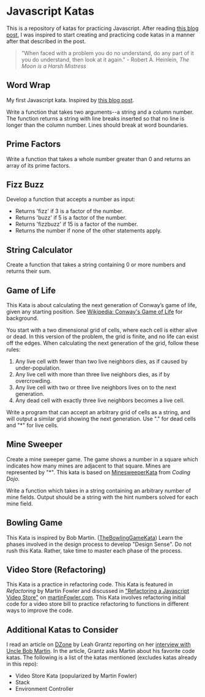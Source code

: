 # Javascript Katas
This is a repository of katas for practicing Javascript. After reading [this blog post][clean-coder-blog], I was inspired to start creating and practicing code katas in a manner after that described in the post.

>"When faced with a problem you do no understand, do any part of it you do understand, then look at it again." - Robert A. Heinlein, _The Moon is a Harsh Mistress_

## Word Wrap
My first Javascript kata. Inspired by [this blog post][clean-coder-blog].

Write a function that takes two arguments--a string and a column number. The function returns a string with line breaks inserted so that no line is longer than the column number. Lines should break at word boundaries.

## Prime Factors
Write a function that takes a whole number greater than 0 and returns an array of its prime factors.

## Fizz Buzz
Develop a function that accepts a number as input:
* Returns 'fizz' if 3 is a factor of the number.
* Returns 'buzz' if 5 is a factor of the number.
* Returns 'fizzbuzz' if 15 is a factor of the number.
* Returns the number if none of the other statements apply.

## String Calculator
Create a function that takes a string containing 0 or more numbers and returns their sum.

## Game of Life
This Kata is about calculating the next generation of Conway’s game of life, given any starting position. See [Wikipedia: Conway's Game of Life][game-of-life] for background.

You start with a two dimensional grid of cells, where each cell is either alive or dead. In this version of the problem, the grid is finite, and no life can exist off the edges. When calculating the next generation of the grid, follow these rules:
1. Any live cell with fewer than two live neighbors dies, as if caused by under-population.
2. Any live cell with more than three live neighbors dies, as if by overcrowding.
3. Any live cell with two or three live neighbors lives on to the next generation.
4. Any dead cell with exactly three live neighbors becomes a live cell.

Write a program that can accept an arbitrary grid of cells as a string, and will output a similar grid showing the next generation. Use "." for dead cells and "*" for live cells.

## Mine Sweeper
Create a mine sweeper game. The game shows a number in a square which indicates how many mines are adjacent to that square. Mines are represented by "*". This kata is based on [MinesweeperKata][minesweeper] from *Coding Dojo*.

Write a function which takes in a string containing an arbitrary number of mine fields. Output should be a string with the hint numbers solved for each mine field.

## Bowling Game
This Kata is inspired by Bob Martin. ([TheBowlingGameKata][ccb-bowling]) Learn the phases involved in the design process to develop "Design Sense". Do not rush this Kata. Rather, take time to master each phase of the process.

## Video Store (Refactoring)
This Kata is a practice in refactoring code. This Kata is featured in *Refactoring* by Martin Fowler and discussed in ["Refactoring a Javascript Video Store"][mf-video-store] on [martinFowler.com][mf-home]. This Kata involves refactoring initial code for a video store bill to practice refactoring to functions in different ways to improve the code.

## Additional Katas to Consider
I read an article on [DZone][dzone] by Leah Grantz reporting on her [interview with Uncle Bob Martin][dz-unclebob]. In the article, Grantz asks Martin about his favorite code katas. The following is a list of the katas mentioned (excludes katas already in this repo):
* Video Store Kata (popularized by Martin Fowler)
* Stack
* Environment Controller 

<!-- References -->
[clean-coder-blog]: http://thecleancoder.blogspot.com/2010/10/craftsman-62-dark-path.html
[ccb-bowling]: http://butunclebob.com/ArticleS.UncleBob.TheBowlingGameKata
[game-of-life]: http://en.wikipedia.org/wiki/Conway%27s_Game_of_Life 
[minesweeper]: [http://codingdojo.org/kata/Minesweeper/]
[dzone]: [https://dzone.com/articles/interview-with-uncle-bob]
[dz-unclebob]: [https://dzone.com/articles/interview-with-uncle-bob]
[mf-home]: https://martinfowler.com/
[mf-video-store]: https://martinfowler.com/articles/refactoring-video-store-js/

